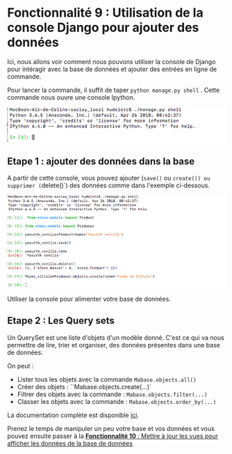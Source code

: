 # Fonctionnalité 9 : Utilisation de la console Django pour ajouter des données


Ici, nous allons voir comment nous pouvons utiliser la console de Django pour intéragir avec la base de données et ajouter des entrées en ligne de commande.

Pour lancer la commande, il suffit de taper `python manage.py shell` . Cette commande nous ouvre une console Ipython.

![Djangoconsole](./Images/consoledjango.png)


## Etape 1 : ajouter des données dans la base

A partir de cette console, vous pouvez ajouter (`save()` ou `create()) ou supprimer (`delete()`) des données comme dans l'exemple ci-dessous.



![Consoleuse](./Images/consoleuse.png)


Utiliser la console pour alimenter votre base de données.


## Etape 2 : Les Query sets

Un QuerySet est une liste d'objets d'un modèle donné. C'est ce qui va nous permettre de lire, trier et organiser, des données présentes dans une base de données.

On peut :
 
 + Lister tous les objets avec la commande `Mabase.objects.all()`
 + Créer des objets : ``Mabase.objects.create(...)`
 + Filtrer des objets avec la commande : `Mabase.objects.filter(...)`
 + Classer les objets avec la commande : `Mabase.objects.order_by(...)`
 
 La documentation complète est disponible [ici](https://docs.djangoproject.com/fr/2.1/ref/models/querysets/).
 
 Prenez le temps de manipuler un peu votre base et vos données et vous pouvez ensuite passer à la [**Fonctionnalité 10** : Mettre à jour les vues pour afficher les données de la base de données](./S5_updateviews.md)
 
 
 
 